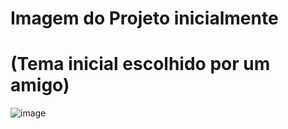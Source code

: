 # Imagem do Projeto inicialmente 
# (Tema inicial escolhido por um amigo)

![image](https://github.com/user-attachments/assets/5a19d249-ea02-4706-b724-c1d8d9736b3e)
